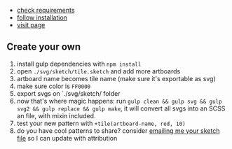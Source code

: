- [check requirements](https://github.com/nonlinear/tile/wiki/requirements)
- [follow installation](https://github.com/nonlinear/tile/wiki/installation)
- [visit page](https://nonlinear.github.io/tile)

## Create your own

1. install gulp dependencies with `npm install`
1. open `./svg/sketch/tile.sketch` and add more artboards
1. artboard name becomes tile name (make sure it's exportable as svg)
1. make sure color is `FF0000`
1. export svgs on `./svg/sketch/ folder
1. now that's where magic happens: run `gulp clean && gulp svg && gulp svg2 && gulp replace && gulp make`, it will convert all svgs into an SCSS an file, with mixin included.
1. test your new pattern with `+tile(artboard-name, red, 10)`
1. do you have cool patterns to share? consider [emailing me your sketch file](mailto:info@nicholasfrota.com) so I can update with attribution